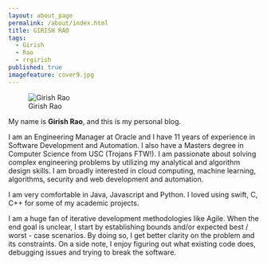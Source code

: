 ```yaml
---
layout: about_page
permalink: /about/index.html
title: GIRISH RAO
tags:
  - Girish
  - Rao
  - rrgirish
published: true
imagefeature: cover9.jpg
---
```



<figure>
  <img src="{{ site.url }}/images/Girish-Rao.jpg" alt="Girish Rao">
  <figcaption>Girish Rao</figcaption>
</figure>

My name is **Girish Rao**, and this is my personal blog.  

I am an Engineering Manager at Oracle and I have 11 years of experience in Software Development and Automation. I also have a Masters degree in Computer Science from USC (Trojans FTW!). I am passionate about solving complex engineering problems by utilizing my analytical and algorithm design skills. I am broadly interested in cloud computing, machine learning, algorithms, security and web development and automation.

I am very comfortable in Java, Javascript and Python. I loved using swift, C, C++ for some of my academic projects.

I am a huge fan of iterative development methodologies like Agile. When the end goal is unclear, I start by establishing bounds and/or expected best / worst - case scenarios. By doing so, I get better clarity on the problem and its constraints. On a side note, I enjoy figuring out what existing code does, debugging issues and trying to break the software.
